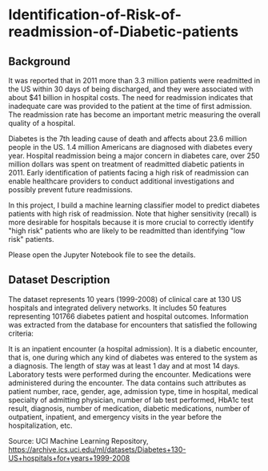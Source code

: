 # Identification-of-Risk-of-readmission-of-Diabetic-patients

## Background
It was reported that in 2011 more than 3.3 million patients were readmitted in the US within 30 days of being discharged, and they were associated with about $41 billion in hospital costs. The need for readmission indicates that inadequate care was provided to the patient at the time of first admission. The readmission rate has become an important metric measuring the overall quality of a hospital.

Diabetes is the 7th leading cause of death and affects about 23.6 million people in the US. 1.4 million Americans are diagnosed with diabetes every year. Hospital readmission being a major concern in diabetes care, over 250 million dollars was spent on treatment of readmitted diabetic patients in 2011. Early identification of patients facing a high risk of readmission can enable healthcare providers to conduct additional investigations and possibly prevent future readmissions.

In this project, I build a machine learning classifier model to predict diabetes patients with high risk of readmission. Note that higher sensitivity (recall) is more desirable for hospitals because it is more crucial to correctly identify "high risk" patients who are likely to be readmitted than identifying "low risk" patients.

Please open the Jupyter Notebook file to see the details.

## Dataset Description
The dataset represents 10 years (1999-2008) of clinical care at 130 US hospitals and integrated delivery networks. It includes 50 features representing 101766 diabetes patient and hospital outcomes. Information was extracted from the database for encounters that satisfied the following criteria:

It is an inpatient encounter (a hospital admission).
It is a diabetic encounter, that is, one during which any kind of diabetes was entered to the system as a diagnosis.
The length of stay was at least 1 day and at most 14 days.
Laboratory tests were performed during the encounter.
Medications were administered during the encounter.
The data contains such attributes as patient number, race, gender, age, admission type, time in hospital, medical specialty of admitting physician, number of lab test performed, HbA1c test result, diagnosis, number of medication, diabetic medications, number of outpatient, inpatient, and emergency visits in the year before the hospitalization, etc.

Source: UCI Machine Learning Repository, https://archive.ics.uci.edu/ml/datasets/Diabetes+130-US+hospitals+for+years+1999-2008
